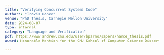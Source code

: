 ```yaml
---
title: "Verifying Concurrent Systems Code"
authors: "Travis Hance"
venue: "PhD Thesis, Carnegie Mellon University"
date: 2024-08-07
type: internal
category: "Language and Verification"
pdf: https://www.andrew.cmu.edu/user/bparno/papers/hance_thesis.pdf
award: Honorable Mention for the CMU School of Computer Science Dissertation Award

---
```



